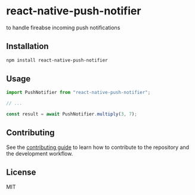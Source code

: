 # react-native-push-notifier

to handle fireabse incoming push notifications

## Installation

```sh
npm install react-native-push-notifier
```

## Usage

```js
import PushNotifier from "react-native-push-notifier";

// ...

const result = await PushNotifier.multiply(3, 7);
```

## Contributing

See the [contributing guide](CONTRIBUTING.md) to learn how to contribute to the repository and the development workflow.

## License

MIT
